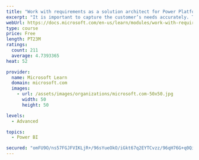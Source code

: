 ```yaml
---
title: "Work with requirements as a solution architect for Power Platform and Dynamics 365"
excerpt: "It is important to capture the customer’s needs accurately. This module explains how to capture requirements and identify functional and non-functional items."
webUrl: https://docs.microsoft.com/en-us/learn/modules/work-with-requirements/
type: course
price: Free
length: PT23M
ratings:
  count: 211
  average: 4.7393365
heat: 52

provider:
  name: Microsoft Learn
  domain: microsoft.com
  images:
    - url: /assets/images/organizations/microsoft.com-50x50.jpg
      width: 50
      height: 50

levels:
  - Advanced

topics:
  - Power BI

secured: "omFU9O/ns57FGJFVIKLjR+/96sYueOkO/iGkt67q2EYTCvzz/96qH76G+q0Qiwqu+BNOgrTb9yHDyO+unX9FSkffRZW/DUmSJoDVNzrhUGT3OwOUp4J+UrIm9IPH6m9gj6lRIW6hlG5QFEyIpyncm5B3CU8JLIa5eUCmP6LKDRNPTLDEYFSq+rZYGtnTT8WbZQ8xDrHehdkhhtpTzoWGFs0QQe7Jft/RbEgLPxHR3qXibKGJwYhF1dstTe76ZgAQ8X4LrO7Ab2AQYPt0OiR+l5jTd9S5UiXDejf5wFxfClMcIka0GXC+doAjGkmpoBfUhpG6omta3aEyjSskwiuV/h/UOJa19XYipe2lWIEyt9pvoo+MNVckvhcdeQSClaQMq8H/c35r3eOfpPibNDIcxg==;yQBsmTjpxTQYaS6iJBDBwQ=="
---
```


